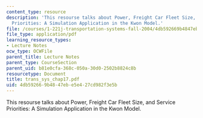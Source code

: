 ```yaml
---
content_type: resource
description: 'This resourse talks about Power, Freight Car Fleet Size, and Service
  Priorities: A Simulation Application in the Kwon Model.'
file: /courses/1-221j-transportation-systems-fall-2004/4db592669b4847ebe5e427cd982f3e5b_trans_sys_chap17.pdf
file_type: application/pdf
learning_resource_types:
- Lecture Notes
ocw_type: OCWFile
parent_title: Lecture Notes
parent_type: CourseSection
parent_uid: b81e0cfa-368c-050a-30d0-2502b8824c8b
resourcetype: Document
title: trans_sys_chap17.pdf
uid: 4db59266-9b48-47eb-e5e4-27cd982f3e5b
---
```

This resourse talks about Power, Freight Car Fleet Size, and Service Priorities: A Simulation Application in the Kwon Model.

